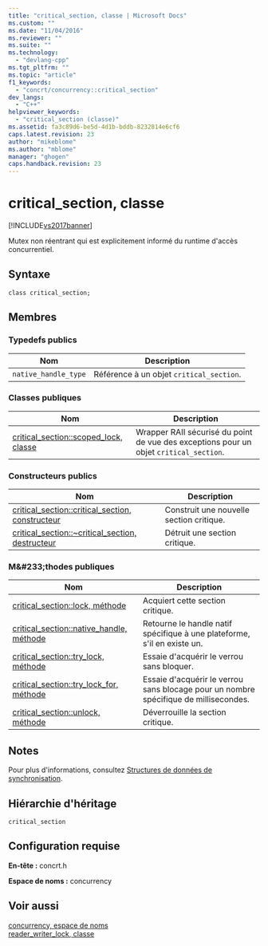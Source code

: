 ```yaml
---
title: "critical_section, classe | Microsoft Docs"
ms.custom: ""
ms.date: "11/04/2016"
ms.reviewer: ""
ms.suite: ""
ms.technology: 
  - "devlang-cpp"
ms.tgt_pltfrm: ""
ms.topic: "article"
f1_keywords: 
  - "concrt/concurrency::critical_section"
dev_langs: 
  - "C++"
helpviewer_keywords: 
  - "critical_section (classe)"
ms.assetid: fa3c89d6-be5d-4d1b-bddb-8232814e6cf6
caps.latest.revision: 23
author: "mikeblome"
ms.author: "mblome"
manager: "ghogen"
caps.handback.revision: 23
---
```

# critical_section, classe
[!INCLUDE[vs2017banner](../../../assembler/inline/includes/vs2017banner.md)]

Mutex non réentrant qui est explicitement informé du runtime d'accès concurrentiel.  
  
## Syntaxe  
  
```  
class critical_section;  
```  
  
## Membres  
  
### Typedefs publics  
  
|Nom|Description|  
|---------|-----------------|  
|`native_handle_type`|Référence à un objet `critical_section`.|  
  
### Classes publiques  
  
|Nom|Description|  
|---------|-----------------|  
|[critical\_section::scoped\_lock, classe](../Topic/critical_section::scoped_lock%20Class.md)|Wrapper RAII sécurisé du point de vue des exceptions pour un objet `critical_section`.|  
  
### Constructeurs publics  
  
|Nom|Description|  
|---------|-----------------|  
|[critical\_section::critical\_section, constructeur](../Topic/critical_section::critical_section%20Constructor.md)|Construit une nouvelle section critique.|  
|[critical\_section::~critical\_section, destructeur](../Topic/critical_section::~critical_section%20Destructor.md)|Détruit une section critique.|  
  
### M&\#233;thodes publiques  
  
|Nom|Description|  
|---------|-----------------|  
|[critical\_section::lock, méthode](../Topic/critical_section::lock%20Method.md)|Acquiert cette section critique.|  
|[critical\_section::native\_handle, méthode](../Topic/critical_section::native_handle%20Method.md)|Retourne le handle natif spécifique à une plateforme, s'il en existe un.|  
|[critical\_section::try\_lock, méthode](../Topic/critical_section::try_lock%20Method.md)|Essaie d'acquérir le verrou sans bloquer.|  
|[critical\_section::try\_lock\_for, méthode](../Topic/critical_section::try_lock_for%20Method.md)|Essaie d'acquérir le verrou sans blocage pour un nombre spécifique de millisecondes.|  
|[critical\_section::unlock, méthode](../Topic/critical_section::unlock%20Method.md)|Déverrouille la section critique.|  
  
## Notes  
 Pour plus d'informations, consultez [Structures de données de synchronisation](../../../parallel/concrt/synchronization-data-structures.md).  
  
## Hiérarchie d'héritage  
 `critical_section`  
  
## Configuration requise  
 **En\-tête :** concrt.h  
  
 **Espace de noms :** concurrency  
  
## Voir aussi  
 [concurrency, espace de noms](../../../parallel/concrt/reference/concurrency-namespace.md)   
 [reader\_writer\_lock, classe](../../../parallel/concrt/reference/reader-writer-lock-class.md)